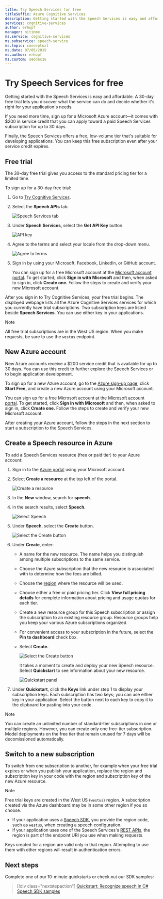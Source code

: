 ```yaml
---
title: Try Speech Services for free
titleSuffix: Azure Cognitive Services
description: Getting started with the Speech Services is easy and affordable. A 30-day free trial lets you discover what the service can do and decide whether it's right for your application's needs.
services: cognitive-services
author: erhopf
manager: nitinme
ms.service: cognitive-services
ms.subservice: speech-service
ms.topic: conceptual
ms.date: 07/05/2019
ms.author: erhopf
ms.custom: seodec18
---
```


# Try Speech Services for free

Getting started with the Speech Services is easy and affordable. A 30-day free trial lets you discover what the service can do and decide whether it's right for your application's needs.

If you need more time, sign up for a Microsoft Azure account—it comes with $200 in service credit that you can apply toward a paid Speech Services subscription for up to 30 days.

Finally, the Speech Services offers a free, low-volume tier that's suitable for developing applications. You can keep this free subscription even after your service credit expires.

## Free trial

The 30-day free trial gives you access to the standard pricing tier for a limited time.

To sign up for a 30-day free trial:

1. Go to [Try Cognitive Services](https://azure.microsoft.com/try/cognitive-services/).

1. Select the **Speech APIs** tab.

   ![Speech Services tab](media/index/try-speech-api-free-trial1.png)

1. Under **Speech Services**, select the **Get API Key** button.

   ![API key](media/index/try-speech-api-free-trial2.png)

1. Agree to the terms and select your locale from the drop-down menu.

   ![Agree to terms](media/index/try-speech-api-free-trial3.png)

1. Sign in by using your Microsoft, Facebook, LinkedIn, or GitHub account.

    You can sign up for a free Microsoft account at the [Microsoft account portal](https://account.microsoft.com/account). To get started, click **Sign in with Microsoft** and then, when asked to sign in, click **Create one.** Follow the steps to create and verify your new Microsoft account.

After you sign in to Try Cognitive Services, your free trial begins. The displayed webpage lists all the Azure Cognitive Services services for which you currently have trial subscriptions. Two subscription keys are listed beside **Speech Services**. You can use either key in your applications.

> [!NOTE]
> All free trial subscriptions are in the West US region. When you make requests, be sure to use the `westus` endpoint.

## New Azure account

New Azure accounts receive a $200 service credit that is available for up to 30 days. You can use this credit to further explore the Speech Services or to begin application development.

To sign up for a new Azure account, go to the [Azure sign-up page](https://azure.microsoft.com/free/ai/), click **Start Free,** and create a new Azure account using your Microsoft account.

You can sign up for a free Microsoft account at the [Microsoft account portal](https://account.microsoft.com/account). To get started, click **Sign in with Microsoft** and then, when asked to sign in, click **Create one.** Follow the steps to create and verify your new Microsoft account.

After creating your Azure account, follow the steps in the next section to start a subscription to the Speech Services.

## Create a Speech resource in Azure

To add a Speech Services resource (free or paid tier) to your Azure account:

1. Sign in to the [Azure portal](https://portal.azure.com/) using your Microsoft account.

1. Select **Create a resource** at the top left of the portal.

    ![Create a resource](media/index/try-speech-api-create-speech1.png)

1. In the **New** window, search for **speech**.

1. In the search results, select **Speech**.

    ![Select Speech](media/index/try-speech-api-create-speech2.png)

1. Under **Speech**, select the **Create** button.

    ![Select the Create button](media/index/try-speech-api-create-speech3.png)

1. Under **Create**, enter:

   * A name for the new resource. The name helps you distinguish among multiple subscriptions to the same service.
   * Choose the Azure subscription that the new resource is associated with to determine how the fees are billed.
   * Choose the [region](regions.md) where the resource will be used.
   * Choose either a free or paid pricing tier. Click **View full pricing details** for complete information about pricing and usage quotas for each tier.
   * Create a new resource group for this Speech subscription or assign the subscription to an existing resource group. Resource groups help you keep your various Azure subscriptions organized.
   * For convenient access to your subscription in the future, select the **Pin to dashboard** check box.
   * Select **Create.**

     ![Select the Create button](media/index/try-speech-api-create-speech4.png)

     It takes a moment to create and deploy your new Speech resource. Select **Quickstart** to see information about your new resource.

     ![Quickstart panel](media/index/try-speech-api-create-speech5.png)

1. Under **Quickstart**, click the **Keys** link under step 1 to display your subscription keys. Each subscription has two keys; you can use either key in your application. Select the button next to each key to copy it to the clipboard for pasting into your code.

> [!NOTE]
> You can create an unlimited number of standard-tier subscriptions in one or multiple regions. However, you can create only one free-tier subscription. Model deployments on the free tier that remain unused for 7 days will be decomissioned automatically.

## Switch to a new subscription

To switch from one subscription to another, for example when your free trial expires or when you publish your application, replace the region and subscription key in your code with the region and subscription key of the new Azure resource.

> [!NOTE]
> Free trial keys are created in the West US (`westus`) region. A subscription created via the Azure dashboard may be in some other region if you so choose.

* If your application uses a [Speech SDK](speech-sdk.md), you provide the region code, such as `westus`, when creating a speech configuration.
* If your application uses one of the Speech Services's [REST APIs](rest-apis.md), the region is part of the endpoint URI you use when making requests.

Keys created for a region are valid only in that region. Attempting to use them with other regions will result in authentication errors.

## Next steps

Complete one of our 10-minute quickstarts or check out our SDK samples:

> [!div class="nextstepaction"]
> [Quickstart: Recognize speech in C#](quickstart-csharp-dotnet-windows.md)
> [Speech SDK samples](speech-sdk.md#get-the-samples)
